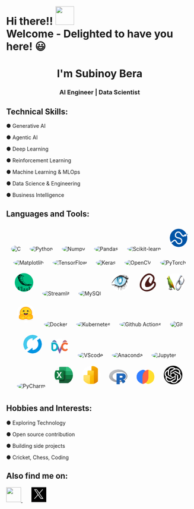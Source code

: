 # <h1>Hi there!! <img src="https://github.com/Tarikul-Islam-Anik/Animated-Fluent-Emojis/blob/master/Emojis/Hand%20gestures/Waving%20Hand.png" width="50" height="50"/> <br> Welcome - Delighted to have you here! 😃</h1>
## <h1 align=center>I'm Subinoy Bera</h1>
<h3 align=center>AI Engineer  |  Data Scientist</h3>

## Technical Skills:
<p>● Generative AI</p>
<p>● Agentic AI</p>
<p>● Deep Learning</p>
<p>● Reinforcement Learning</p>
<p>● Machine Learning & MLOps</p>
<p>● Data Science & Engineering</p>
<p>● Business Intelligence</p>

## Languages and Tools:
<p align="center">
  <img src="https://cdn.jsdelivr.net/gh/devicons/devicon@latest/icons/c/c-original.svg" alt="C" width="50" height="50" style="border-radius: 50%; margin: 10px;"/>
  <img src="https://cdn.jsdelivr.net/gh/devicons/devicon@latest/icons/python/python-original.svg" alt="Python" width="50" height="50" style="border-radius: 50%; margin: 10px;"/>
  <img src="https://cdn.jsdelivr.net/gh/devicons/devicon@latest/icons/numpy/numpy-original.svg" alt="Numpy" width="50" height="50" style="border-radius: 50%; margin: 10px;"/>
  <img src="https://cdn.jsdelivr.net/gh/devicons/devicon@latest/icons/pandas/pandas-original.svg" alt="Pandas" width="50" height="50" style="border-radius: 50%; margin: 10px;"/>
  <img src="https://cdn.jsdelivr.net/gh/devicons/devicon@latest/icons/scikitlearn/scikitlearn-original.svg" alt="Scikit-learn" width="50" height="50" style="border-radius: 50%; margin: 10px;"/>
  <img src="https://github.com/SubinoyBera/SubinoyBera/blob/main/images/scipy.png" alt="Scipy" width="50" height="50" style="border-radius: 50%; margin: 10px;"/>
  <img src="https://cdn.jsdelivr.net/gh/devicons/devicon@latest/icons/matplotlib/matplotlib-original.svg" alt="Matplotlib" width="50" height="50" style="border-radius: 50%; margin: 10px;"/>
  <img src="https://cdn.jsdelivr.net/gh/devicons/devicon@latest/icons/tensorflow/tensorflow-original.svg" alt="TensorFlow" width="50" height="50" style="border-radius: 50%; margin: 10px;"/>
  <img src="https://cdn.jsdelivr.net/gh/devicons/devicon@latest/icons/keras/keras-original.svg" alt="Keras" width="50" height="50" style="border-radius: 50%; margin: 10px;"/>
  <img src="https://cdn.jsdelivr.net/gh/devicons/devicon@latest/icons/opencv/opencv-original.svg" alt="OpenCV" width="50" height="50" style="border-radius: 50%; margin: 10px;"/>
  <img src="https://cdn.jsdelivr.net/gh/devicons/devicon@latest/icons/pytorch/pytorch-original.svg" alt="PyTorch" width="50" height="50" style="border-radius: 50%; margin: 10px;"/>
  <img src="https://github.com/SubinoyBera/SubinoyBera/blob/main/images/download.png" alt="Flask" width="50" height="50" style="border-radius: 50%; margin: 10px;"/>
  <img src="https://cdn.jsdelivr.net/gh/devicons/devicon@latest/icons/streamlit/streamlit-original.svg" alt="Streamlit" width="50" height="50" style="border-radius: 50%; margin: 10px;"/>
  <img src="https://cdn.jsdelivr.net/gh/devicons/devicon@latest/icons/mysql/mysql-original.svg" alt="MySQL" width="50" height="50" style="border-radius: 50%; margin: 10px;"/>
  <img src="https://github.com/SubinoyBera/SubinoyBera/blob/main/images/cassandra.png" alt="Cassandra" width="50" height="50" style="border-radius: 50%; margin: 10px;"/>
  <img src="https://github.com/SubinoyBera/SubinoyBera/blob/main/images/crewai.png" alt="Crewai" width="50" height="50" style="border-radius: 50%; margin: 10px;"/>
  <img src="https://github.com/SubinoyBera/SubinoyBera/blob/main/images/langchain.png" alt="LangChain" width="50" height="50" style="border-radius: 50%; margin: 10px;"/>
  <img src="https://github.com/SubinoyBera/SubinoyBera/blob/main/images/huggingface.png" alt="Huggingface" width="50" height="50" style="border-radius: 50%; margin: 10px;"/>
  <img src="https://cdn.jsdelivr.net/gh/devicons/devicon@latest/icons/docker/docker-plain.svg" alt="Docker" width="50" height="50" style="border-radius: 50%; margin: 10px;"/>
  <img src="https://cdn.jsdelivr.net/gh/devicons/devicon@latest/icons/kubernetes/kubernetes-original.svg" alt="Kubernetes" width="50" height="50" style="border-radius: 50%; margin: 10px;"/>
   <img src="https://cdn.jsdelivr.net/gh/devicons/devicon@latest/icons/githubactions/githubactions-original.svg" alt="Github Actions" width="50" style="border-radius: 50%; margin: 10px;"/>
  <img src="https://cdn.jsdelivr.net/gh/devicons/devicon@latest/icons/git/git-original.svg" alt="Git" width="50" height="50" style="border-radius: 50%; margin: 10px;"/>
  <img src="https://github.com/SubinoyBera/SubinoyBera/blob/main/images/mlflow.png" alt="MLflow" width="50" height="50" style="border-radius: 50%; margin: 10px;"/>
  <img src="https://github.com/SubinoyBera/SubinoyBera/blob/main/images/DVC.png" alt="DVC" width="50" height="40" style="border-radius: 50%; margin: 10px;"/>
  <img src="https://cdn.jsdelivr.net/gh/devicons/devicon@latest/icons/vscode/vscode-original.svg" alt="VScode" width="50" height="50" style="border-radius: 50%; margin: 10px;"/>
  <img src="https://cdn.jsdelivr.net/gh/devicons/devicon@latest/icons/anaconda/anaconda-original.svg" alt="Anaconda" width="50" height="50" style="border-radius: 50%; margin: 10px;"/>
  <img src="https://cdn.jsdelivr.net/gh/devicons/devicon@latest/icons/jupyter/jupyter-original-wordmark.svg" alt="Jupyter" width="50" height="50" style="border-radius: 50%; margin: 10px;"/>
  <img src="https://cdn.jsdelivr.net/gh/devicons/devicon@latest/icons/pycharm/pycharm-original.svg" alt="PyCharm" width="50" height="50" style="border-radius: 50%; margin: 10px;"/>
  <img src="https://github.com/SubinoyBera/SubinoyBera/blob/main/images/MS%20Excel.png" alt="Excel" width="50" height="50" style="border-radius: 50%; margin: 10px;"/>
  <img src="https://github.com/SubinoyBera/SubinoyBera/blob/main/images/PowerBi.png" alt="PowerBi" width="50" height="50" style="border-radius: 50%; margin: 10px;"/>
  <img src="https://github.com/SubinoyBera/SubinoyBera/blob/main/images/R.png" alt="R" width="50" height="40" style="border-radius: 50%; margin: 10px;"/>
  <img src="https://github.com/SubinoyBera/SubinoyBera/blob/main/images/chromaDB.png" alt="ChromaDB" width="50" height="40" style="border-radius: 50%; margin: 10px;"/>
  <img src="https://github.com/SubinoyBera/SubinoyBera/blob/main/images/openai.png" alt="openai" width="50" height="50" style="border-radius: 50%; margin: 10px;"/>
</p>

## Hobbies and Interests:
<p>● Exploring Technology</p>
<p>● Open source contribution</p>
<p>● Building side projects</p>
<p>● Cricket, Chess, Coding</p>

## Also find me on:
<a href="https://linkedin.com/in/subinoy-bera-0b5ab125a" target="_blank">
    <img src="https://cdn.jsdelivr.net/gh/devicons/devicon@latest/icons/linkedin/linkedin-original.svg" width="40" height="40"/>
</a>
&nbsp;&nbsp;&nbsp;&nbsp;&nbsp;
<a href="https://x.com/Subinoy013" target="_blank">
    <img src="https://github.com/SubinoyBera/SubinoyBera/blob/main/images/X.jpeg" width="40" height="40"/>
</a>
